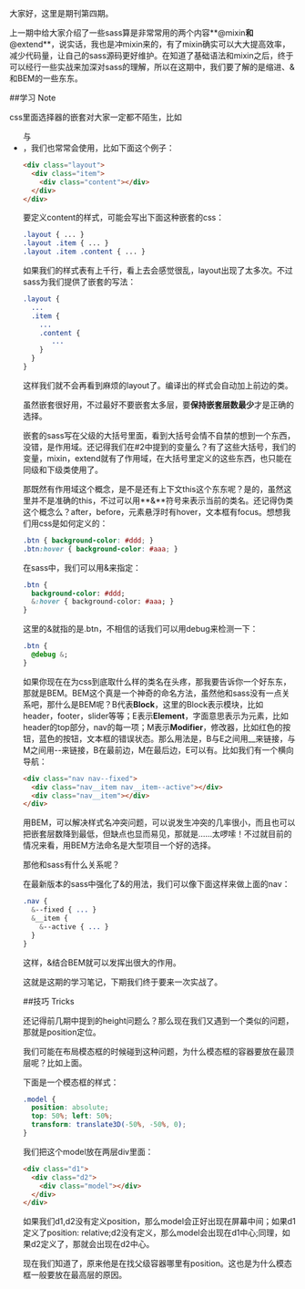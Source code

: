 大家好，这里是期刊第四期。

上一期中给大家介绍了一些sass算是非常常用的两个内容**@mixin**和**@extend**，说实话，我也是冲mixin来的，有了mixin确实可以大大提高效率，减少代码量，让自己的sass源码更好维护。在知道了基础语法和mixin之后，终于可以经行一些实战来加深对sass的理解，所以在这期中，我们要了解的是缩进、&和BEM的一些东东。

##学习 Note

css里面选择器的嵌套对大家一定都不陌生，比如<ul>与<li>，我们也常常会使用，比如下面这个例子：

```html
<div class="layout">
  <div class="item">
    <div class="content"></div>
  </div>
</div>
```

要定义content的样式，可能会写出下面这种嵌套的css：

```css
.layout { ... }
.layout .item { ... }
.layout .item .content { ... }
```

如果我们的样式表有上千行，看上去会感觉很乱，layout出现了太多次。不过sass为我们提供了嵌套的写法：

```sass
.layout {
  ...
  .item {
    ...
    .content {
	   ...
    }
  } 
}
```

这样我们就不会再看到麻烦的layout了。编译出的样式会自动加上前边的类。

虽然嵌套很好用，不过最好不要嵌套太多层，要**保持嵌套层数最少**才是正确的选择。

嵌套的sass写在父级的大括号里面，看到大括号会情不自禁的想到一个东西，没错，是作用域。还记得我们在#2中提到的变量么？有了这些大括号，我们的变量，mixin，extend就有了作用域，在大括号里定义的这些东西，也只能在同级和下级类使用了。

那既然有作用域这个概念，是不是还有上下文this这个东东呢？是的，虽然这里并不是准确的this，不过可以用**&**符号来表示当前的类名。还记得伪类这个概念么？after，before，元素悬浮时有hover，文本框有focus。想想我们用css是如何定义的：

```css
.btn { background-color: #ddd; }
.btn:hover { background-color: #aaa; }
```

在sass中，我们可以用&来指定：

```sass
.btn {
  background-color: #ddd;
  &:hover { background-color: #aaa; }
}
```

这里的&就指的是.btn，不相信的话我们可以用debug来检测一下：

```sass
.btn {
  @debug &;
}
```

如果你现在在为css到底取什么样的类名在头疼，那我要告诉你一个好东东，那就是BEM。BEM这个真是一个神奇的命名方法，虽然他和sass没有一点关系吧，那什么是BEM呢？B代表**Block**，这里的Block表示模块，比如header，footer，slider等等；E表示**Element**，字面意思表示为元素，比如header的top部分，nav的每一项；M表示**Modifier**，修改器，比如红色的按钮，蓝色的按钮，文本框的错误状态。那么用法是，B与E之间用__来链接，与M之间用--来链接，B在最前边，M在最后边，E可以有。比如我们有一个横向导航：

```html
<div class="nav nav--fixed">
  <div class="nav__item nav__item--active"></div>
  <div class="nav__item"></div>
</div>
```

用BEM，可以解决样式名冲突问题，可以说发生冲突的几率很小，而且也可以把嵌套层数降到最低，但缺点也显而易见，那就是……太啰嗦！不过就目前的情况来看，用BEM方法命名是大型项目一个好的选择。

那他和sass有什么关系呢？

在最新版本的sass中强化了&的用法，我们可以像下面这样来做上面的nav：

```sass
.nav {
  &--fixed { ... }
  &__item {
    &--active { ... }
  }
}
```

这样，&结合BEM就可以发挥出很大的作用。

这就是这期的学习笔记，下期我们终于要来一次实战了。

##技巧 Tricks

还记得前几期中提到的height问题么？那么现在我们又遇到一个类似的问题，那就是position定位。

我们可能在布局模态框的时候碰到这种问题，为什么模态框的容器要放在最顶层呢？比如</body>上面。

下面是一个模态框的样式：

```css
.model {
  position: absolute;
  top: 50%; left: 50%;
  transform: translate3D(-50%, -50%, 0);
}
```

我们把这个model放在两层div里面：

```html
<div class="d1">
  <div class="d2">
    <div class="model"></div>
  </div>
</div>
```

如果我们d1,d2没有定义position，那么model会正好出现在屏幕中间；如果d1定义了position: relative;d2没有定义，那么model会出现在d1中心;同理，如果d2定义了，那就会出现在d2中心。

现在我们知道了，原来他是在找父级容器哪里有position。这也是为什么模态框一般要放在最高层的原因。

